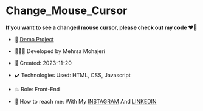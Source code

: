 # Change_Mouse_Cursor

**If you want to see a changed mouse cursor, please check out my code ♥️👀**


- 🔗 [Demo Project](https://mehrsa-mohajeri-developer.github.io/Change_Mouse_Cursor/)
  
- 👩🏻‍💻 Developed by Mehrsa Mohajeri

- 📆 Created: 2023-11-20

- ✔️ Technologies Used: HTML, CSS, Javascript

- 💥 Role: Front-End

- 📲 How to reach me: With My [INSTAGRAM](https://www.instagram.com/mehrsa_mohajeri_developer) And [LINKEDIN](https://www.linkedin.com/in/mehrsa-mohajeri-developer)
  
